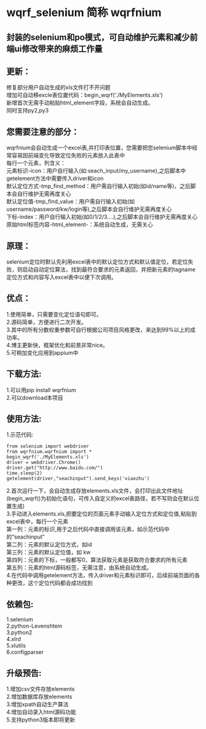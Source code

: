 # wqrf_selenium 简称 wqrfnium
封装的selenium和po模式，可自动维护元素和减少前端ui修改带来的麻烦工作量  
---------
## 更新：
  修复部分用户自动生成的xls文件打不开问题  
  增加可自动移excle表位置代码：begin_wqrf('./MyElements.xls')  
  新增首次无需手动粘贴html_element字段，系统会自动生成。  
  同时支持py2,py3
## 您需要注意的部分：  
  wqrfnium会自动生成一个excel表,并打印表位置，您需要把您selenium脚本中经常容易因前端变化导致定位失败的元素放入此表中  
  每行一个元素，列含义：  
  元素标识-icon：用户自行输入(如:seach_input/my_username),之后脚本中getelement方法中需要传入driver和icon    
  默认定位方式-tmp_find_method：用户需自行输入初始(如id/name等)，之后脚本会自行维护无需再度关心  
  默认定位值-tmp_find_value：用户需自行输入初始(如username/password/kw/login等),之后脚本会自行维护无需再度关心  
  下标-index：用户自行输入初始(如0/1/2/3....),之后脚本会自行维护无需再度关心  
  原始html标签内容-html_element-：系统自动生成，无需关心
## 原理：  
  selenium定位时默认先利用excel表中的默认定位方式和默认值定位，若定位失败，则启动自动定位算法，找到最符合要求的元素返回，并把新元素的tagname定位方式和内容写入excel表中以便下次调用。  
## 优点：
  1.使用简单，只需要变化定位语句即可。  
  2.源码简单，方便进行二次开发。  
  3.其中的所有分数权重参数可自行根据公司项目风格更改，来达到99%以上的成功率。  
  4.博主更新快，框架优化和前景非常nice。  
  5.可稍加变化应用到appium中  
## 下载方法:  
  1.可以用pip install wqrfnium  
  2.可以download本项目
## 使用方法:  
  1.示范代码:
  
    from selenium import webdriver
    from wqrfnium.wqrfnium import *
    begin_wqrf('./MyElements.xls')
    driver = webdriver.Chrome()
    driver.get("http://www.baidu.com/")
    time.sleep(2)
    getelement(driver,"seachinput").send_keys('xiaozhu')
  2.首次运行一下，会自动生成存放elements.xls文件，会打印出此文件地址(begin_wqrf()为初始化语句，可传入自定义的excel表路径，若不写则会在默认位置生成)  
  3.手动进入elements.xls,把要定位的页面元素手动输入定位方式和定位值,粘贴到excel表中，每行一个元素  
    第一列：元素的标识,用于之后代码中直接调用该元素，如示范代码中的“seachinput”  
    第二列：元素的默认定位方式，如id  
    第三列：元素的默认定位值，如 kw  
    第四列：元素的下标，一般都写0，算法获取元素是获取符合要求的所有元素    
    第五列：元素的html源码标签，无需注意，由系统自动生成。  
  4.在代码中调用getelement方法，传入driver和元素标识即可，后续前端页面的各种更改，这个定位代码都会成功找到  
## 依赖包:  
  1.selenium  
  2.python-Levenshtein     
  3.python2  
  4.xlrd  
  5.xlutils  
  6.configparser  
## 升级预告:  
  1.增加csv文件存放elements  
  2.增加数据库存放elements  
  3.增加xpath自动生产算法  
  4.增加自动录入html源码功能  
  5.支持python3版本即将更新  
